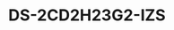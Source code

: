 ---
id: 4
title: "DS-2CD2H23G2-IZS"
subTitle: "2 MP AcuSense Motorized Varifocal Turret Camera"
category: "Network Camera"
imgCard: "/src/assets/images/networkcamera/DS-2CD2H23G2-IZS/DS-2CD2H23G2-IZS-1.png"
imgAlt: "DS-2CD2H23G2-IZS"
thumbnails: [
  "/src/assets/images/networkcamera/DS-2CD2H23G2-IZS/DS-2CD2H23G2-IZS-1.png",
]
features: [
  "2 MP high-resolution imaging",
  "Motorized varifocal lens for easy installation and monitoring",
  "120 dB WDR for clear images in backlit environments",
  "H.265+ compression for optimized storage",
  "IP67 water and dust resistance, IK10 vandal-proof",
  "Deep learning for human and vehicle classification",
]
specifications: {
  Camera: {
    Image_Sensor: "1/2.8\" Progressive Scan CMOS",
    Max_Resolution: "1920 × 1080",
    Min_Illumination: "Color: 0.005 Lux @ (F1.6, AGC ON), B/W: 0 Lux with IR",
    Shutter_Time: "1/3 s to 1/100,000 s",
    Day_Night: "IR cut filter",
    Angle_Adjustment: "Pan: 0° to 360°, Tilt: 0° to 75°, Rotate: 0° to 360°"
  },
  Lens: {
    Lens_Type: "Varifocal lens, motorized lens, 2.8 to 12 mm",
    Focal_Length_FOV: {
      "2.8 to 12 mm": "Horizontal FOV 106.6° to 31.7°, Vertical FOV 54.7° to 17.7°, Diagonal FOV 130.3° to 36.4°"
    },
    Lens_Mount: "Ø14",
    Iris_Type: "Fixed",
    Aperture: "F1.6"
  },
  Video: {
    Main_Stream: {
      "50_Hz": "25 fps (1920 × 1080, 1280 × 720)",
      "60_Hz": "30 fps (1920 × 1080, 1280 × 720)"
    },
    Sub_Stream: {
      "50_Hz": "25 fps (640 × 480, 640 × 360)",
      "60_Hz": "30 fps (640 × 480, 640 × 360)"
    },
    Third_Stream: {
      "50_Hz": "10 fps (1920 × 1080, 1280 × 720, 640 × 480, 640 × 360)",
      "60_Hz": "10 fps (1920 × 1080, 1280 × 720, 640 × 480, 640 × 360)"
    },
    Video_Compression: {
      Main_Stream: "H.265/H.264/H.264+/H.265+",
      Sub_Stream: "H.265/H.264/MJPEG",
      Third_Stream: "H.265/H.264"
    },
    Video_Bit_Rate: "32 Kbps to 8 Mbps",
    H264_Type: "Baseline Profile, Main Profile, High Profile",
    H265_Type: "Main Profile",
    Bit_Rate_Control: "CBR, VBR",
    Scalable_Video_Coding: "H.264 and H.265 encoding",
    Region_of_Interest: "1 fixed region for main stream and sub-stream"
  },
  Audio: {
    Audio_Compression: "G.711/G.722.1/G.726/MP2L2/PCM/MP3/AAC-LC",
    Audio_Bit_Rate: "64 Kbps (G.711ulaw/G.711alaw)/16 Kbps (G.722.1)/16 Kbps (G.726)/32 to 192 Kbps (MP2L2)/8 to 320 Kbps (MP3)/16 to 64 Kbps (AAC-LC)",
    Audio_Sampling_Rate: "8 kHz/16 kHz/32 kHz/44.1 kHz/48 kHz",
    Environment_Noise_Filtering: "Yes"
  }
}
---